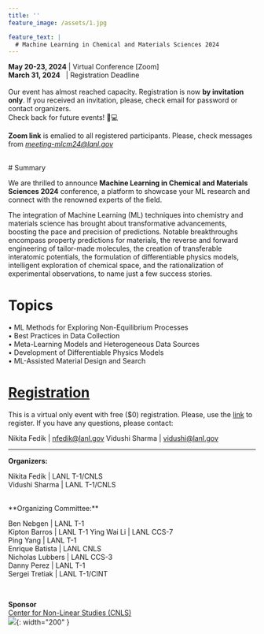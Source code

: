 ```yaml
---
title: ''
feature_image: /assets/1.jpg

feature_text: |
  # Machine Learning in Chemical and Materials Sciences 2024
---
```


**May 20-23, 2024** | Virtual Conference [Zoom]   
**March 31, 2024** &nbsp;  | Registration Deadline
<br>   
Our event has almost reached capacity. Registration is now **by invitation only**. If you received an invitation,  please, check email for password or contact organizers.    
Check back for future events! 🧪💻

**Zoom link** is emalied to all registered participants. Please, check messages from *meeting-mlcm24@lanl.gov*

 <br>
# Summary 

We are thrilled to announce **Machine Learning in Chemical and Materials Sciences 2024** conference, a platform to showcase your ML research and connect with the renowned experts of the field.

The integration of Machine Learning (ML) techniques into chemistry and materials science has brought about transformative advancements, boosting the pace and precision of predictions. Notable breakthroughs encompass property predictions for materials, the reverse and forward engineering of tailor-made molecules, the creation of transferable interatomic potentials, the formulation of differentiable physics models, intelligent exploration of chemical space, and the rationalization of experimental observations, to name just a few success stories.


# Topics  
•	ML Methods for Exploring Non-Equilibrium Processes   
•	Best Practices in Data Collection   
•	Meta-Learning Models and Heterogeneous Data Sources    
•	Development of Differentiable Physics Models    
•	ML-Assisted Material Design and Search     



# [Registration](/registration)

This is a virtual only event with free ($0) registration. 
Please, use the [link](/registration) to register.
If you have any questions, please contact: 

Nikita Fedik   | nfedik@lanl.gov
Vidushi Sharma | vidushi@lanl.gov



----------------------------------------
**Organizers:**   

Nikita Fedik   | LANL T-1/CNLS    
Vidushi Sharma | LANL T-1/CNLS             

 <br>
**Organizing Committee:**   

Ben Nebgen    | LANL T-1      
Kipton Barros | LANL T-1 
Ying Wai Li |  LANL CCS-7   
Ping Yang | LANL T-1   
Enrique Batista | LANL CNLS   
Nicholas Lubbers | LANL CCS-3   
Danny Perez | LANL T-1   
Sergei Tretiak | LANL T-1/CINT    

 <br>

**Sponsor**  
[Center for Non-Linear Studies (CNLS)](https://cnls.lanl.gov/External/)   
![](/assets/CNLS_logo.jpg){: width="200" }

